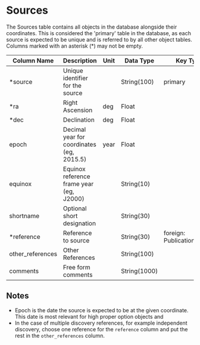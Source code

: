 # Sources

The Sources table contains all objects in the database alongside their coordinates. 
This is considered the 'primary' table in the database, as each source 
is expected to be unique and is referred to by all other object tables. 
Columns marked with an asterisk (*) may not be empty.

| Column Name | Description  | Unit  | Data Type | Key Type  |
|---|---|---|---|---|
| *source    | Unique identifier for the source |   | String(100)  | primary  |
| *ra        | Right Ascension | deg | Float  |   |
| *dec       | Declination | deg | Float  |   |
| epoch     | Decimal year for coordinates (eg, 2015.5) | year | Float |   |
| equinox   | Equinox reference frame year (eg, J2000) |  | String(10) |   |
| shortname | Optional short designation |   | String(30) |   |
| *reference | Reference to source |   | String(30) | foreign: Publications.name |
| other_references  | Other References |   | String(100)  |   |
| comments  | Free form comments |   | String(1000) |   |

## Notes
- Epoch is the date the source is expected to be at the given coordinate. 
  This date
  is most relevant for high proper option objects and
- In the case of multiple discovery references, for example independent discovery, choose one
reference for the `reference` column and put the rest in the `other_references` column.